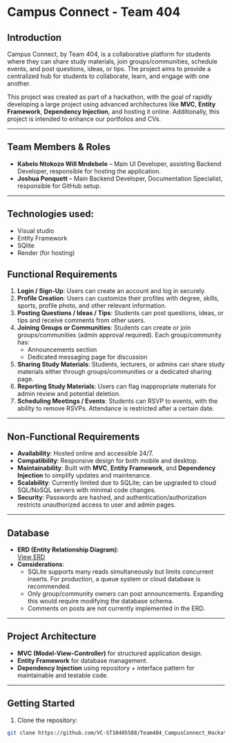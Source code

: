 # Campus Connect - Team 404

## Introduction
Campus Connect, by Team 404, is a collaborative platform for students where they can share study materials, join groups/communities, schedule events, and post questions, ideas, or tips. The project aims to provide a centralized hub for students to collaborate, learn, and engage with one another. 

This project was created as part of a hackathon, with the goal of rapidly developing a large project using advanced architectures like **MVC**, **Entity Framework**, **Dependency Injection**, and hosting it online. Additionally, this project is intended to enhance our portfolios and CVs.

---

## Team Members & Roles
- **Kabelo Ntokozo Will Mndebele** – Main UI Developer, assisting Backend Developer, responsible for hosting the application.  
- **Joshua Ponquett** – Main Backend Developer, Documentation Specialist, responsible for GitHub setup.

---
## Technologies used:

- Visual studio
- Entity Framework
- SQlite
- Render (for hosting)
## Functional Requirements
1. **Login / Sign-Up**: Users can create an account and log in securely.  
2. **Profile Creation**: Users can customize their profiles with degree, skills, sports, profile photo, and other relevant information.  
3. **Posting Questions / Ideas / Tips**: Students can post questions, ideas, or tips and receive comments from other users.  
4. **Joining Groups or Communities**: Students can create or join groups/communities (admin approval required). Each group/community has:
   - Announcements section
   - Dedicated messaging page for discussion  
5. **Sharing Study Materials**: Students, lecturers, or admins can share study materials either through groups/communities or a dedicated sharing page.  
6. **Reporting Study Materials**: Users can flag inappropriate materials for admin review and potential deletion.  
7. **Scheduling Meetings / Events**: Students can RSVP to events, with the ability to remove RSVPs. Attendance is restricted after a certain date.

---

## Non-Functional Requirements
- **Availability**: Hosted online and accessible 24/7.  
- **Compatibility**: Responsive design for both mobile and desktop.  
- **Maintainability**: Built with **MVC**, **Entity Framework**, and **Dependency Injection** to simplify updates and maintenance.  
- **Scalability**: Currently limited due to SQLite; can be upgraded to cloud SQL/NoSQL servers with minimal code changes.  
- **Security**: Passwords are hashed, and authentication/authorization restricts unauthorized access to user and admin pages.

---

## Database
- **ERD (Entity Relationship Diagram)**:  
[View ERD](https://drive.google.com/file/d/1WInvtsE2RU9FikPB8F0FtBKo3DV_mGH2/view)  
- **Considerations**:
  - SQLite supports many reads simultaneously but limits concurrent inserts. For production, a queue system or cloud database is recommended.
  - Only group/community owners can post announcements. Expanding this would require modifying the database schema.  
  - Comments on posts are not currently implemented in the ERD.

---

## Project Architecture
- **MVC (Model-View-Controller)** for structured application design.  
- **Entity Framework** for database management.  
- **Dependency Injection** using repository + interface pattern for maintainable and testable code.  

---

## Getting Started
1. Clone the repository:
```bash
git clone https://github.com/VC-ST10405508/Team404_CampusConnect_Hackathon.git

